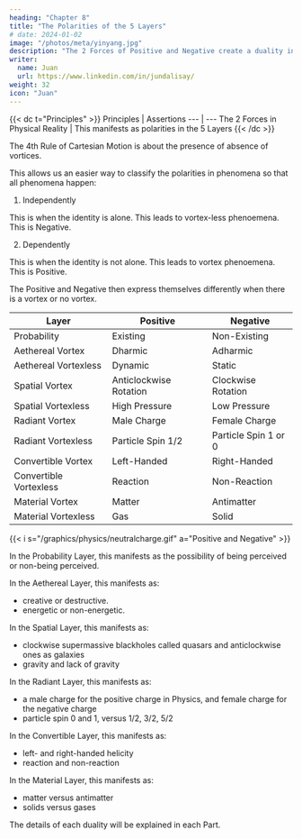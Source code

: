```yaml
---
heading: "Chapter 8"
title: "The Polarities of the 5 Layers"
# date: 2024-01-02
image: "/photos/meta/yinyang.jpg"
description: "The 2 Forces of Positive and Negative create a duality in the physical domain"
writer:
  name: Juan
  url: https://www.linkedin.com/in/jundalisay/
weight: 32
icon: "Juan"
---
```



{{< dc t="Principles" >}}
Principles | Assertions
--- | ---
The 2 Forces in Physical Reality | This manifests as polarities in the 5 Layers
{{< /dc >}}


The 4th Rule of Cartesian Motion is about the presence of absence of vortices. 

This allows us an easier way to classify the polarities in phenomena so that all phenomena happen:

1. Independently

This is when the identity is alone. This leads to vortex-less phenoemena. This is Negative.

2. Dependently

This is when the identity is not alone. This leads to vortex phenoemena. This is Positive.


The Positive and Negative then express themselves differently when there is a vortex or no vortex.


Layer | Positive | Negative
--- | --- | ---
Probability | Existing | Non-Existing
Aethereal Vortex | Dharmic | Adharmic
Aethereal Vortexless | Dynamic | Static 
Spatial Vortex |  Anticlockwise Rotation | Clockwise Rotation
Spatial Vortexless | High Pressure | Low Pressure
Radiant Vortex | Male Charge | Female Charge
Radiant Vortexless | Particle Spin 1/2 | Particle Spin 1 or 0 
Convertible Vortex | Left-Handed | Right-Handed
Convertible Vortexless | Reaction | Non-Reaction
Material Vortex | Matter | Antimatter
Material Vortexless | Gas | Solid



{{< i s="/graphics/physics/neutralcharge.gif" a="Positive and Negative" >}}


In the Probability Layer, this manifests as the possibility of being perceived or non-being perceived.

<!-- > e.g. "Unicorns do not exist. Horses do." -->


In the Aethereal Layer, this manifests as:
- creative or destructive.
- energetic or non-energetic.

<!-- > e.g. "Evolution speeds up the more aether that you have." -->


In the Spatial Layer, this manifests as:
- clockwise supermassive blackholes called quasars and anticlockwise ones as galaxies
- gravity and lack of gravity

<!-- > e.g. "A quasar is brighter than a galaxy" -->


In the Radiant Layer, this manifests as:
- a male charge for the positive charge in Physics, and female charge for the negative charge
- particle spin 0 and 1, versus 1/2, 3/2, 5/2


<!-- > e.g. "Like charges (male and male, female and female) repel." -->


In the Convertible Layer, this manifests as:
- left- and right-handed helicity
- reaction and non-reaction

<!-- . This is required in 'weak' interaction or flavor changing which we call conversion. 

> e.g. "All neutrinos are left-handed and undergo flavor changing." -->


In the Material Layer, this manifests as:
- matter versus antimatter
- solids versus gases

<!--  color charge and anti-color charge. This is required for antimatter. 

> e.g. "Matter is annihilated when it meets antimatter." -->


The details of each duality will be explained in each Part. 
